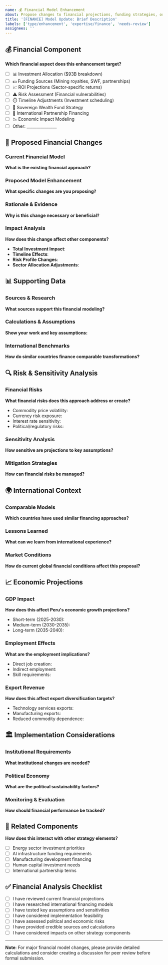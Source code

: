 ```yaml
---
name: 💰 Financial Model Enhancement
about: Propose changes to financial projections, funding strategies, or economic modeling
title: '[FINANCE] Model Update: Brief Description'
labels: ['type/enhancement', 'expertise/finance', 'needs-review']
assignees: ''
---
```


## 💰 Financial Component

**Which financial aspect does this enhancement target?**
- [ ] 📊 Investment Allocation ($93B breakdown)
- [ ] 💵 Funding Sources (Mining royalties, SWF, partnerships)
- [ ] 📈 ROI Projections (Sector-specific returns)
- [ ] ⚠️ Risk Assessment (Financial vulnerabilities)
- [ ] ⏱️ Timeline Adjustments (Investment scheduling)
- [ ] 🏦 Sovereign Wealth Fund Strategy
- [ ] 🤝 International Partnership Financing
- [ ] 📉 Economic Impact Modeling
- [ ] Other: _______________

## 🎯 Proposed Financial Changes

### Current Financial Model
**What is the existing financial approach?**
<!-- Describe current projections, assumptions, or funding strategies -->

### Proposed Model Enhancement
**What specific changes are you proposing?**
<!-- Be specific about new projections, funding sources, or modeling approaches -->

### Rationale & Evidence
**Why is this change necessary or beneficial?**
<!-- Include economic research, international benchmarks, expert analysis -->

### Impact Analysis
**How does this change affect other components?**
- **Total Investment Impact**: 
- **Timeline Effects**: 
- **Risk Profile Changes**: 
- **Sector Allocation Adjustments**: 

## 📊 Supporting Data

### Sources & Research
**What sources support this financial modeling?**
<!-- Include academic papers, IMF/World Bank data, sovereign wealth fund reports -->

### Calculations & Assumptions
**Show your work and key assumptions:**
<!-- Provide spreadsheet calculations, economic assumptions, risk factors -->

### International Benchmarks
**How do similar countries finance comparable transformations?**
<!-- Reference Saudi Arabia Vision 2030, Singapore development, UAE nuclear financing -->

## 🔍 Risk & Sensitivity Analysis

### Financial Risks
**What financial risks does this approach address or create?**
- Commodity price volatility:
- Currency risk exposure:
- Interest rate sensitivity:
- Political/regulatory risks:

### Sensitivity Analysis
**How sensitive are projections to key assumptions?**
<!-- Test different scenarios: high/low commodity prices, faster/slower growth -->

### Mitigation Strategies
**How can financial risks be managed?**
<!-- Hedging strategies, diversification, reserve management -->

## 🌍 International Context

### Comparable Models
**Which countries have used similar financing approaches?**
<!-- Reference specific financing mechanisms from successful transformations -->

### Lessons Learned
**What can we learn from international experience?**
<!-- Success factors, common pitfalls, best practices -->

### Market Conditions
**How do current global financial conditions affect this proposal?**
<!-- Interest rates, commodity markets, investor sentiment -->

## 📈 Economic Projections

### GDP Impact
**How does this affect Peru's economic growth projections?**
- Short-term (2025-2030):
- Medium-term (2030-2035):
- Long-term (2035-2040):

### Employment Effects
**What are the employment implications?**
- Direct job creation:
- Indirect employment:
- Skill requirements:

### Export Revenue
**How does this affect export diversification targets?**
- Technology services exports:
- Manufacturing exports:
- Reduced commodity dependence:

## 🏛️ Implementation Considerations

### Institutional Requirements
**What institutional changes are needed?**
<!-- Sovereign wealth fund governance, regulatory frameworks -->

### Political Economy
**What are the political sustainability factors?**
<!-- Cross-party support requirements, regional distribution -->

### Monitoring & Evaluation
**How should financial performance be tracked?**
<!-- KPIs, reporting frameworks, adjustment mechanisms -->

## 🔗 Related Components

**How does this interact with other strategy elements?**
- [ ] Energy sector investment priorities
- [ ] AI infrastructure funding requirements  
- [ ] Manufacturing development financing
- [ ] Human capital investment needs
- [ ] International partnership terms

## ✅ Financial Analysis Checklist

- [ ] I have reviewed current financial projections
- [ ] I have researched international financing models
- [ ] I have tested key assumptions and sensitivities
- [ ] I have considered implementation feasibility
- [ ] I have assessed political and economic risks
- [ ] I have provided credible sources and calculations
- [ ] I have considered impacts on other strategy components

---

**Note**: For major financial model changes, please provide detailed calculations and consider creating a discussion for peer review before formal submission.
